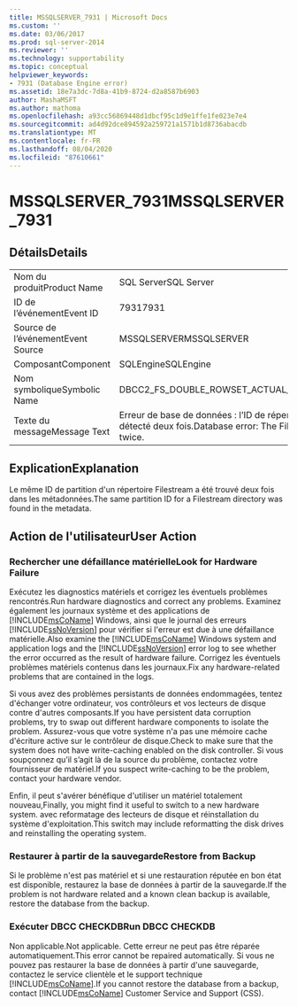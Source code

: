 ```yaml
---
title: MSSQLSERVER_7931 | Microsoft Docs
ms.custom: ''
ms.date: 03/06/2017
ms.prod: sql-server-2014
ms.reviewer: ''
ms.technology: supportability
ms.topic: conceptual
helpviewer_keywords:
- 7931 (Database Engine error)
ms.assetid: 18e7a3dc-7d8a-41b9-8724-d2a8587b6903
author: MashaMSFT
ms.author: mathoma
ms.openlocfilehash: a93cc56869448d1dbcf95c1d9e1ffe1fe023e7e4
ms.sourcegitcommit: ad4d92dce894592a259721a1571b1d8736abacdb
ms.translationtype: MT
ms.contentlocale: fr-FR
ms.lasthandoff: 08/04/2020
ms.locfileid: "87610661"
---
```

# <a name="mssqlserver_7931"></a><span data-ttu-id="8040b-102">MSSQLSERVER_7931</span><span class="sxs-lookup"><span data-stu-id="8040b-102">MSSQLSERVER_7931</span></span>
    
## <a name="details"></a><span data-ttu-id="8040b-103">Détails</span><span class="sxs-lookup"><span data-stu-id="8040b-103">Details</span></span>  
  
|||  
|-|-|  
|<span data-ttu-id="8040b-104">Nom du produit</span><span class="sxs-lookup"><span data-stu-id="8040b-104">Product Name</span></span>|<span data-ttu-id="8040b-105">SQL Server</span><span class="sxs-lookup"><span data-stu-id="8040b-105">SQL Server</span></span>|  
|<span data-ttu-id="8040b-106">ID de l’événement</span><span class="sxs-lookup"><span data-stu-id="8040b-106">Event ID</span></span>|<span data-ttu-id="8040b-107">7931</span><span class="sxs-lookup"><span data-stu-id="8040b-107">7931</span></span>|  
|<span data-ttu-id="8040b-108">Source de l’événement</span><span class="sxs-lookup"><span data-stu-id="8040b-108">Event Source</span></span>|<span data-ttu-id="8040b-109">MSSQLSERVER</span><span class="sxs-lookup"><span data-stu-id="8040b-109">MSSQLSERVER</span></span>|  
|<span data-ttu-id="8040b-110">Composant</span><span class="sxs-lookup"><span data-stu-id="8040b-110">Component</span></span>|<span data-ttu-id="8040b-111">SQLEngine</span><span class="sxs-lookup"><span data-stu-id="8040b-111">SQLEngine</span></span>|  
|<span data-ttu-id="8040b-112">Nom symbolique</span><span class="sxs-lookup"><span data-stu-id="8040b-112">Symbolic Name</span></span>|<span data-ttu-id="8040b-113">DBCC2_FS_DOUBLE_ROWSET_ACTUAL_FACT</span><span class="sxs-lookup"><span data-stu-id="8040b-113">DBCC2_FS_DOUBLE_ROWSET_ACTUAL_FACT</span></span>|  
|<span data-ttu-id="8040b-114">Texte du message</span><span class="sxs-lookup"><span data-stu-id="8040b-114">Message Text</span></span>|<span data-ttu-id="8040b-115">Erreur de base de données : l’ID de répertoire FileStream F_ID pour une partition a été détecté deux fois.</span><span class="sxs-lookup"><span data-stu-id="8040b-115">Database error: The FileStream directory ID F_ID for a partition was seen twice.</span></span>|  
  
## <a name="explanation"></a><span data-ttu-id="8040b-116">Explication</span><span class="sxs-lookup"><span data-stu-id="8040b-116">Explanation</span></span>  
 <span data-ttu-id="8040b-117">Le même ID de partition d'un répertoire Filestream a été trouvé deux fois dans les métadonnées.</span><span class="sxs-lookup"><span data-stu-id="8040b-117">The same partition ID for a Filestream directory was found in the metadata.</span></span>  
  
## <a name="user-action"></a><span data-ttu-id="8040b-118">Action de l'utilisateur</span><span class="sxs-lookup"><span data-stu-id="8040b-118">User Action</span></span>  
  
### <a name="look-for-hardware-failure"></a><span data-ttu-id="8040b-119">Rechercher une défaillance matérielle</span><span class="sxs-lookup"><span data-stu-id="8040b-119">Look for Hardware Failure</span></span>  
 <span data-ttu-id="8040b-120">Exécutez les diagnostics matériels et corrigez les éventuels problèmes rencontrés.</span><span class="sxs-lookup"><span data-stu-id="8040b-120">Run hardware diagnostics and correct any problems.</span></span> <span data-ttu-id="8040b-121">Examinez également les journaux système et des applications de [!INCLUDE[msCoName](../../includes/msconame-md.md)] Windows, ainsi que le journal des erreurs [!INCLUDE[ssNoVersion](../../includes/ssnoversion-md.md)] pour vérifier si l'erreur est due à une défaillance matérielle.</span><span class="sxs-lookup"><span data-stu-id="8040b-121">Also examine the [!INCLUDE[msCoName](../../includes/msconame-md.md)] Windows system and application logs and the [!INCLUDE[ssNoVersion](../../includes/ssnoversion-md.md)] error log to see whether the error occurred as the result of hardware failure.</span></span> <span data-ttu-id="8040b-122">Corrigez les éventuels problèmes matériels contenus dans les journaux.</span><span class="sxs-lookup"><span data-stu-id="8040b-122">Fix any hardware-related problems that are contained in the logs.</span></span>  
  
 <span data-ttu-id="8040b-123">Si vous avez des problèmes persistants de données endommagées, tentez d'échanger votre ordinateur, vos contrôleurs et vos lecteurs de disque contre d'autres composants.</span><span class="sxs-lookup"><span data-stu-id="8040b-123">If you have persistent data corruption problems, try to swap out different hardware components to isolate the problem.</span></span> <span data-ttu-id="8040b-124">Assurez-vous que votre système n'a pas une mémoire cache d'écriture active sur le contrôleur de disque.</span><span class="sxs-lookup"><span data-stu-id="8040b-124">Check to make sure that the system does not have write-caching enabled on the disk controller.</span></span> <span data-ttu-id="8040b-125">Si vous soupçonnez qu’il s’agit là de la source du problème, contactez votre fournisseur de matériel.</span><span class="sxs-lookup"><span data-stu-id="8040b-125">If you suspect write-caching to be the problem, contact your hardware vendor.</span></span>  
  
 <span data-ttu-id="8040b-126">Enfin, il peut s'avérer bénéfique d'utiliser un matériel totalement nouveau,</span><span class="sxs-lookup"><span data-stu-id="8040b-126">Finally, you might find it useful to switch to a new hardware system.</span></span> <span data-ttu-id="8040b-127">avec reformatage des lecteurs de disque et réinstallation du système d'exploitation.</span><span class="sxs-lookup"><span data-stu-id="8040b-127">This switch may include reformatting the disk drives and reinstalling the operating system.</span></span>  
  
### <a name="restore-from-backup"></a><span data-ttu-id="8040b-128">Restaurer à partir de la sauvegarde</span><span class="sxs-lookup"><span data-stu-id="8040b-128">Restore from Backup</span></span>  
 <span data-ttu-id="8040b-129">Si le problème n'est pas matériel et si une restauration réputée en bon état est disponible, restaurez la base de données à partir de la sauvegarde.</span><span class="sxs-lookup"><span data-stu-id="8040b-129">If the problem is not hardware related and a known clean backup is available, restore the database from the backup.</span></span>  
  
### <a name="run-dbcc-checkdb"></a><span data-ttu-id="8040b-130">Exécuter DBCC CHECKDB</span><span class="sxs-lookup"><span data-stu-id="8040b-130">Run DBCC CHECKDB</span></span>  
 <span data-ttu-id="8040b-131">Non applicable.</span><span class="sxs-lookup"><span data-stu-id="8040b-131">Not applicable.</span></span> <span data-ttu-id="8040b-132">Cette erreur ne peut pas être réparée automatiquement.</span><span class="sxs-lookup"><span data-stu-id="8040b-132">This error cannot be repaired automatically.</span></span> <span data-ttu-id="8040b-133">Si vous ne pouvez pas restaurer la base de données à partir d'une sauvegarde, contactez le service clientèle et le support technique [!INCLUDE[msCoName](../../includes/msconame-md.md)].</span><span class="sxs-lookup"><span data-stu-id="8040b-133">If you cannot restore the database from a backup, contact [!INCLUDE[msCoName](../../includes/msconame-md.md)] Customer Service and Support (CSS).</span></span>  
  
  
